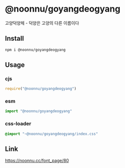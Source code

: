 # @noonnu/goyangdeogyang
고양덕양체 - 덕양은 고양의 다른 이름이다

## Install
```sh
npm i @noonnu/goyangdeogyang
```
## Usage
### cjs
```js
require("@noonnu/goyangdeogyang")
```
### esm
```js
import "@noonnu/goyangdeogyang"
```
### css-loader
```css
@import "~@noonnu/goyangdeogyang/index.css"
```

## Link
https://noonnu.cc/font_page/80